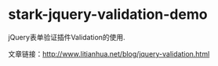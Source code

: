 # stark-jquery-validation-demo
jQuery表单验证插件Validation的使用.

文章链接：http://www.litianhua.net/blog/jquery-validation.html
